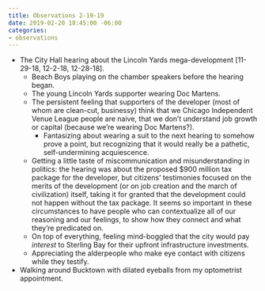 ```yaml
---
title: Observations 2-19-19
date: 2019-02-20 18:45:00 -06:00
categories:
- observations
---
```


- The City Hall hearing about the Lincoln Yards mega-development [11-29-18, 12-2-18, 12-28-18].
	- Beach Boys playing on the chamber speakers before the hearing began.
	- The young Lincoln Yards supporter wearing Doc Martens.
	- The persistent feeling that supporters of the developer (most of whom are clean-cut, businessy) think that we Chicago Independent Venue League people are naive, that we don’t understand job growth or capital (because we’re wearing Doc Martens?).
		- Fantasizing about wearing a suit to the next hearing to somehow prove a point, but recognizing that it would really be a pathetic, self-undermining acquiescence.
	- Getting a little taste of miscommunication and misunderstanding in politics: the hearing was about the proposed $900 million tax package for the developer, but citizens’ testimonies focused on the merits of the development (or on job creation and the march of civilization) itself, taking it for granted that the development could not happen without the tax package. It seems so important in these circumstances to have people who can contextualize all of our reasoning and our feelings, to show how they connect and what they’re predicated on.
	- On top of everything, feeling mind-boggled that the city would pay *interest* to Sterling Bay for their upfront infrastructure investments.
	- Appreciating the alderpeople who make eye contact with citizens while they testify.
- Walking around Bucktown with dilated eyeballs from my optometrist appointment.